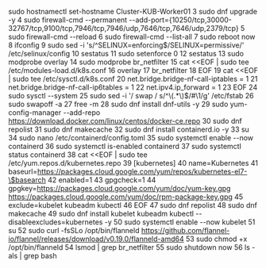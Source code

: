 sudo hostnamectl set-hostname Cluster-KUB-Worker01
    3  sudo dnf upgrade -y
    4  sudo firewall-cmd --permanent --add-port={10250/tcp,30000-32767/tcp,9100/tcp,7946/tcp,7946/udp,7646/tcp,7646/udp,2379/tcp}
    5  sudo firewall-cmd --reload
    6  sudo firewall-cmd --list-all
    7  sudo reboot now
    8  ifconfig
    9  sudo sed -i 's/^SELINUX=enforcing$/SELINUX=permissive/' /etc/selinux/config
   10  sestatus
   11  sudo setenforce 0
   12  sestatus
   13  sudo modprobe overlay
   14  sudo modprobe br_netfilter
   15  cat <<EOF | sudo tee /etc/modules-load.d/k8s.conf
   16  overlay
   17  br_netfilter
   18  EOF
   19  cat <<EOF | sudo tee /etc/sysctl.d/k8s.conf
   20  net.bridge.bridge-nf-call-iptables  = 1
   21  net.bridge.bridge-nf-call-ip6tables = 1
   22  net.ipv4.ip_forward                 = 1
   23  EOF
   24  sudo sysctl --system
   25  sudo sed -i '/ swap / s/^\(.*\)$/#\1/g' /etc/fstab
   26  sudo swapoff -a
   27  free -m
   28  sudo dnf install dnf-utils -y
   29  sudo yum-config-manager     --add-repo     https://download.docker.com/linux/centos/docker-ce.repo
   30  sudo dnf repolist
   31  sudo dnf makecache
   32  sudo dnf install containerd.io -y
   33  su
   34  sudo nano /etc/containerd/config.toml
   35  sudo systemctl enable --now containerd
   36  sudo systemctl is-enabled containerd
   37  sudo systemctl status containerd
   38  cat <<EOF | sudo tee /etc/yum.repos.d/kubernetes.repo
   39  [kubernetes]
   40  name=Kubernetes
   41  baseurl=https://packages.cloud.google.com/yum/repos/kubernetes-el7-\$basearch
   42  enabled=1
   43  gpgcheck=1
   44  gpgkey=https://packages.cloud.google.com/yum/doc/yum-key.gpg https://packages.cloud.google.com/yum/doc/rpm-package-key.gpg
   45  exclude=kubelet kubeadm kubectl
   46  EOF
   47  sudo dnf repolist
   48  sudo dnf makecache
   49  sudo dnf install kubelet kubeadm kubectl --disableexcludes=kubernetes -y
   50  sudo systemctl enable --now kubelet
   51  su
   52  sudo curl -fsSLo /opt/bin/flanneld https://github.com/flannel-io/flannel/releases/download/v0.19.0/flanneld-amd64
   53  sudo chmod +x /opt/bin/flanneld
   54  lsmod | grep br_netfilter
   55  sudo shutdown now
   56  ls -als | grep bash